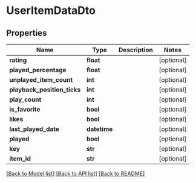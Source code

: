 # UserItemDataDto

## Properties
Name | Type | Description | Notes
------------ | ------------- | ------------- | -------------
**rating** | **float** |  | [optional] 
**played_percentage** | **float** |  | [optional] 
**unplayed_item_count** | **int** |  | [optional] 
**playback_position_ticks** | **int** |  | [optional] 
**play_count** | **int** |  | [optional] 
**is_favorite** | **bool** |  | [optional] 
**likes** | **bool** |  | [optional] 
**last_played_date** | **datetime** |  | [optional] 
**played** | **bool** |  | [optional] 
**key** | **str** |  | [optional] 
**item_id** | **str** |  | [optional] 

[[Back to Model list]](../README.md#documentation-for-models) [[Back to API list]](../README.md#documentation-for-api-endpoints) [[Back to README]](../README.md)

